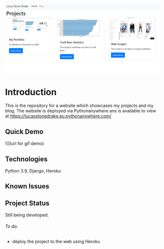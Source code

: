 ![](projects/static/img/projects2.png)
# Introduction

This is the repository for a website which showcases my projects and my blog. The website is deployed via Pythonanywhere ans is available to view at https://lucasstonedrake.eu.pythonanywhere.com/  
 

## Quick Demo

![](url for gif demo)

## Technologies

Python 3.9, Django, Heroku

## Known Issues



## Project Status

Still being developed. 

###### To do:
- deploy the project to the web using Heroku







